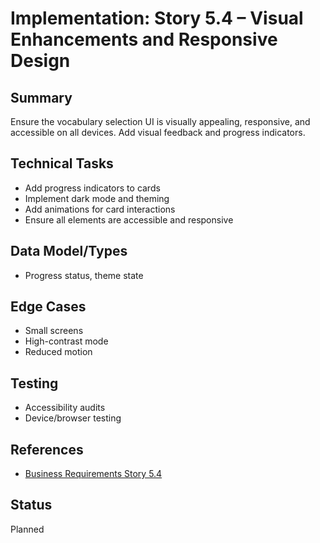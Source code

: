 # Implementation: Story 5.4 – Visual Enhancements and Responsive Design

## Summary

Ensure the vocabulary selection UI is visually appealing, responsive, and accessible on all devices. Add visual feedback and progress indicators.

## Technical Tasks

- Add progress indicators to cards
- Implement dark mode and theming
- Add animations for card interactions
- Ensure all elements are accessible and responsive

## Data Model/Types

- Progress status, theme state

## Edge Cases

- Small screens
- High-contrast mode
- Reduced motion

## Testing

- Accessibility audits
- Device/browser testing

## References

- [Business Requirements Story 5.4](../../business-requirements/epic-5-vocabulary-list-ui-enhancement/story-5-4-visual-enhancements-responsive-design.md)

## Status

Planned
